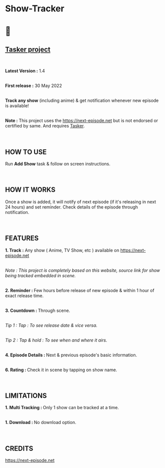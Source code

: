 # Show-Tracker

<h1>🦊</h2>

<h2><u>Tasker project</u></h2><br>

<b>Latest Version :</b> 1.4<br><br>

<b>First release :</b> 30 May 2022<br><br>

<b>Track any show</b> (including anime) & get notification whenever new episode is available!<br><br>


<b>Note :</b> This project uses the https://next-episode.net but is not endorsed or certified by same. And requires [Tasker](https://play.google.com/store/apps/details?id=net.dinglisch.android.taskerm).<br><br><br>


<h2>HOW TO USE</h2>

Run <b>Add Show</b> task & follow on screen instructions.<br><br><br>

<h2>HOW IT WORKS </h2>

Once a show is added, it will notify of next episode (if it's releasing in next 24 hours) and set reminder. Check details of the episode through notification.<br><br><br>

<h2>FEATURES</h2>

<b>1. Track :</b> Any show ( Anime, TV Show, etc ) available on https://next-episode.net<br><br>

<i>Note : This project is completely based on this website, source link for show being tracked embedded in scene.</i><br><br>

<b>2. Reminder : </b>Few hours before release of new episode & within 1 hour of exact release time.<br><br>

<b>3. Countdown : </b>Through scene.<br><br>

<i>Tip 1 : Tap : To see release date & vice versa.</i><br><br>

<i>Tip 2 : Tap & hold : To see when and where it airs.</i><br><br>

<b>4. Episode Details : </b>Next & previous episode's basic information.<br><br>

<b>6. Rating : </b>Check it in scene by tapping on show name.<br><br><br>

<h2>LIMITATIONS</h2>

<b>1. Multi Tracking : </b>Only 1 show can be tracked at a time.<br><br>

<b>1. Download : </b>No download option.<br><br><br>

<h2>CREDITS</h2>

https://next-episode.net

